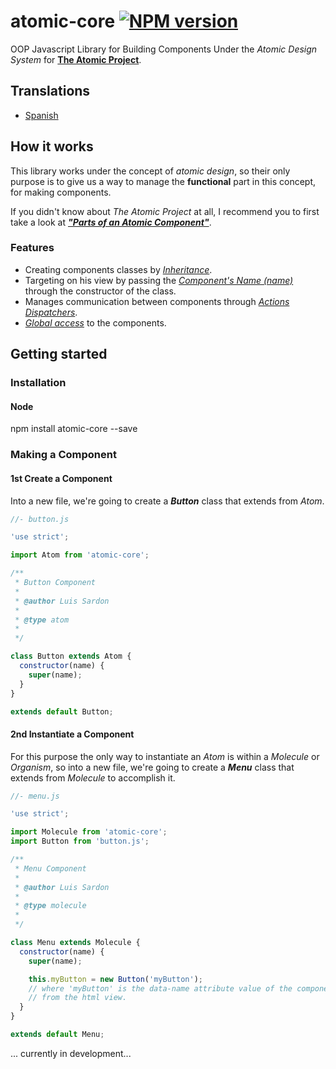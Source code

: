 # atomic-core [![NPM version][npm-image]][npm-url]
OOP Javascript Library for Building Components Under the *Atomic Design System*
for
**[The Atomic Project](https://github.com/luissardon/atomic-proyect/blob/master/README.md)**.

## Translations
* [Spanish](https://github.com/luissardon/atomic-core/blob/master/README-es.md)

## How it works

This library works under the concept of *atomic design*, so their only purpose
is to give us a way to manage the **functional** part in this concept, for
making components.

If you didn't know about *The Atomic Project* at all, I recommend you to first
take a look at ***["Parts of an Atomic Component"](#)***.

### Features
- Creating components classes by *[Inheritance](#)*.
- Targeting on his view by passing the *[Component's Name (name)](#)* through the
constructor of the class.
- Manages communication between components through *[Actions Dispatchers](#)*.
- *[Global access](#)* to the components.

## Getting started

### Installation

#### Node
npm install atomic-core --save

### Making a Component

#### 1st Create a Component
Into a new file, we're going to create a ***Button*** class that extends from
*Atom*.

```javascript
//- button.js

'use strict';

import Atom from 'atomic-core';

/**
 * Button Component
 *
 * @author Luis Sardon
 *
 * @type atom
 *
 */

class Button extends Atom {
  constructor(name) {
    super(name);
  }
}

extends default Button;
```

#### 2nd Instantiate a Component
For this purpose the only way to instantiate an *Atom* is within a *Molecule* or
*Organism*, so into a new file, we're going to create a ***Menu*** class that
extends from *Molecule* to accomplish it.

```javascript
//- menu.js

'use strict';

import Molecule from 'atomic-core';
import Button from 'button.js';

/**
 * Menu Component
 *
 * @author Luis Sardon
 *
 * @type molecule
 *
 */

class Menu extends Molecule {
  constructor(name) {
    super(name);

    this.myButton = new Button('myButton');
    // where 'myButton' is the data-name attribute value of the component
    // from the html view.
  }
}

extends default Menu;
```

... currently in development...

[npm-image]: https://img.shields.io/npm/v/atomic-core.svg?style=flat-square
[npm-url]: https://www.npmjs.com/package/atomic-core
